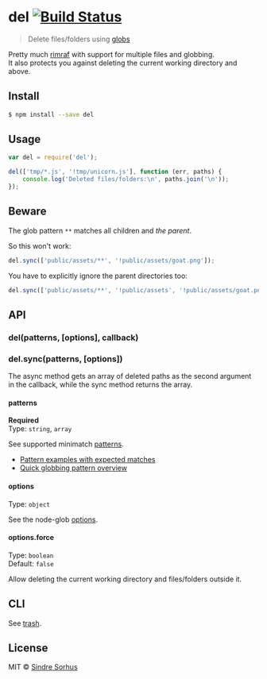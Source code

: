 # del [![Build Status](https://travis-ci.org/sindresorhus/del.svg?branch=master)](https://travis-ci.org/sindresorhus/del)

> Delete files/folders using [globs](https://github.com/isaacs/minimatch#usage)

Pretty much [rimraf](https://github.com/isaacs/rimraf) with support for multiple files and globbing.  
It also protects you against deleting the current working directory and above.


## Install

```sh
$ npm install --save del
```


## Usage

```js
var del = require('del');

del(['tmp/*.js', '!tmp/unicorn.js'], function (err, paths) {
	console.log('Deleted files/folders:\n', paths.join('\n'));
});
```


## Beware

The glob pattern `**` matches all children and *the parent*.

So this won't work:

```js
del.sync(['public/assets/**', '!public/assets/goat.png']);
```

You have to explicitly ignore the parent directories too:

```js
del.sync(['public/assets/**', '!public/assets', '!public/assets/goat.png']);
```


## API

### del(patterns, [options], callback)
### del.sync(patterns, [options])

The async method gets an array of deleted paths as the second argument in the callback, while the sync method returns the array.

#### patterns

**Required**  
Type: `string`, `array`

See supported minimatch [patterns](https://github.com/isaacs/minimatch#usage).

- [Pattern examples with expected matches](https://github.com/sindresorhus/multimatch/blob/master/test.js)
- [Quick globbing pattern overview](https://github.com/sindresorhus/multimatch#globbing-patterns)

#### options

Type: `object`

See the node-glob [options](https://github.com/isaacs/node-glob#options).

#### options.force

Type: `boolean`  
Default: `false`

Allow deleting the current working directory and files/folders outside it.


## CLI

See [trash](https://github.com/sindresorhus/trash).


## License

MIT © [Sindre Sorhus](http://sindresorhus.com)

